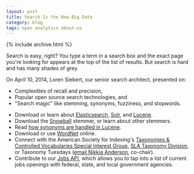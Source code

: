 ```yaml
---
layout: post
title: Search Is the New Big Data
category: blog
tags: open analytics about-us
---
```


{% include archive.html %}

Search is easy, right? You type a term in a search box and the exact page you're looking for appears at the top of the list of results. But search is hard and has many shades of grey.

On April 10, 2014, Loren Siebert, our senior search architect, presented on:

* Complexities of recall and precision, 
* Popular open source search technologies, and 
* "Search magic" like stemming, synonyms, fuzziness, and stopwords.

<!-- Download the [slide deck]({{ site.url }}/pdf/2014-04-11-search-big-data.pdf) and visit the resources below to learn more. -->

* Download or learn about [Elasticsearch](https://www.elastic.co/), [Solr](https://lucene.apache.org/solr/), and [Lucene](https://lucene.apache.org/).
* Download the [Snowball](https://snowballstem.org/) stemmer, or learn about other stemmers.
* Read [how synonyms are handled in Lucene](https://nolanlawson.com/tag/query-expansion/).
* Download or use [WordNet](https://wordnet.princeton.edu/) online.
* Connect with the American Society for Indexing's [Taxonomies & Controlled Vocabularies Special Interest Group](http://www.taxonomies-sig.org/), [SLA Taxonomy Division](http://taxonomy.sla.org/), or Taxonomy Tuesdays ([email Nikkia Anderson](mailto:nanderson@iiaweb.com), co-chair).
* Contribute to our [Jobs API](https://github.com/GSA/jobs_api), which allows you to tap into a list of current jobs openings with federal, state, and local government agencies.
